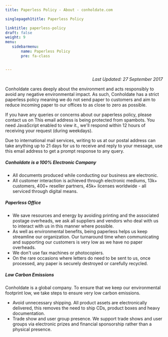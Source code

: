 ```yaml
---
title: Paperless Policy - About - conholdate.com

singlepageh1title: Paperless Policy

linktitle: paperless-policy
draft: false
weight: 9
menu:
   sidebarmenu: 
       name: Paperless Policy
       pre: fa-class


---
```



<div class="box1">
<p style="text-align: right;"><em>Last Updated: 27 September 2017</em></p>
<p>Conholdate cares deeply about the environment and acts responsibly to avoid any negative environmental impact. As such, Conholdate has a strict paperless policy meaning we do not send paper to customers and aim to reduce incoming paper to our offices to as close to zero as possible.</p>
<p>If you have any queries or concerns about our paperless policy, please contact us on <span id="cloak2c53e283452e7a81e4ce0b6d8bcf49a8">This email address is being protected from spambots. You need JavaScript enabled to view it.</span><script type="text/javascript">document.getElementById('cloak2c53e283452e7a81e4ce0b6d8bcf49a8').innerHTML='';var prefix='&#109;a'+'i&#108;'+'&#116;o';var path='hr'+'ef'+'=';var addy2c53e283452e7a81e4ce0b6d8bcf49a8='s&#97;l&#101;s'+'&#64;';addy2c53e283452e7a81e4ce0b6d8bcf49a8=addy2c53e283452e7a81e4ce0b6d8bcf49a8+'c&#111;nh&#111;ld&#97;t&#101;'+'&#46;'+'c&#111;m';var addy_text2c53e283452e7a81e4ce0b6d8bcf49a8='s&#97;l&#101;s'+'&#64;'+'c&#111;nh&#111;ld&#97;t&#101;'+'&#46;'+'c&#111;m';document.getElementById('cloak2c53e283452e7a81e4ce0b6d8bcf49a8').innerHTML+='<a '+path+'\''+prefix+':'+addy2c53e283452e7a81e4ce0b6d8bcf49a8+'\' rel="alternate">'+addy_text2c53e283452e7a81e4ce0b6d8bcf49a8+'<\/a>';</script>, we'll respond within 12 hours of receiving your request (during weekdays).</p>
<p>Due to international mail services, writing to us at our postal address can take anything up to 21 days for us to receive and reply to your message, use this email address to get a prompt response to any query.</p>
</div>
<div class="box1">
<h5>Conholdate is a 100% Electronic Company</h5>
<ul class="content">
<li>All documents produced while conducting our business are electronic.</li>
<li>All customer interaction is achieved through electronic mediums, 13k+ customers, 400+ reseller partners, 45k+ licenses worldwide - all serviced through digital means.</li>
</ul>
</div>
<div class="box1">
<h5>Paperless Office</h5>
<ul class="content">
<li>We save resources and energy by avoiding printing and the associated postage overheads, we ask all suppliers and vendors who deal with us to interact with us in this manner where possible.</li>
<li>As well as environmental benefits, being paperless helps us keep streamline our organization. Our turnaround time when communicating and supporting our customers is very low as we have no paper overheads.</li>
<li>We don't use fax machines or photocopiers.</li>
<li>On the rare occasions where letters do need to be sent to us, once processed, any paper is securely destroyed or carefully recycled.</li>
</ul>
</div>
<div class="box1">
<h5>Low Carbon Emissions</h5>
<p>Conholdate is a global company. To ensure that we keep our environmental footprint low, we take steps to ensure very low carbon emissions.</p>
<ul class="content">
<li>Avoid unnecessary shipping. All product assets are electronically delivered, this removes the need to ship CDs, product boxes and heavy documentation.</li>
<li>Trade show and user group presence. We support trade shows and user groups via electronic prizes and financial sponsorship rather than a physical presence.</li>
</ul>
</div>
